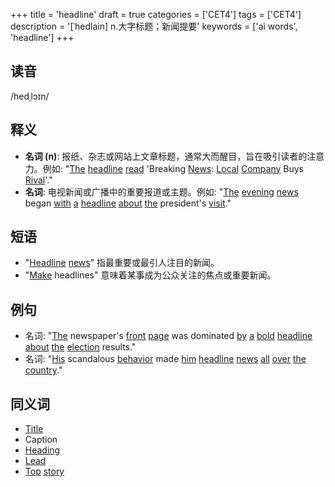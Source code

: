 +++
title = 'headline'
draft = true
categories = ['CET4']
tags = ['CET4']
description = '[ˈhedlain] n.大字标题；新闻提要'
keywords = ['ai words', 'headline']
+++

## 读音
/hedˌlɔɪn/

## 释义
- **名词 (n)**: 报纸、杂志或网站上文章标题，通常大而醒目，旨在吸引读者的注意力。例如: "[The](/zh/post/the/) [headline](/zh/post/headline/) [read](/zh/post/read/) 'Breaking [News](/zh/post/news/): [Local](/zh/post/local/) [Company](/zh/post/company/) Buys [Rival](/zh/post/rival/)'."
- **名词**: 电视新闻或广播中的重要报道或主题。例如: "[The](/zh/post/the/) [evening](/zh/post/evening/) [news](/zh/post/news/) began [with](/zh/post/with/) [a](/zh/post/a/) [headline](/zh/post/headline/) [about](/zh/post/about/) [the](/zh/post/the/) president's [visit](/zh/post/visit/)."

## 短语
- "[Headline](/zh/post/headline/) [news](/zh/post/news/)" 指最重要或最引人注目的新闻。
- "[Make](/zh/post/make/) headlines" 意味着某事成为公众关注的焦点或重要新闻。

## 例句
- 名词: "[The](/zh/post/the/) newspaper's [front](/zh/post/front/) [page](/zh/post/page/) was dominated [by](/zh/post/by/) [a](/zh/post/a/) [bold](/zh/post/bold/) [headline](/zh/post/headline/) [about](/zh/post/about/) [the](/zh/post/the/) [election](/zh/post/election/) results."
- 名词: "[His](/zh/post/his/) scandalous [behavior](/zh/post/behavior/) made [him](/zh/post/him/) [headline](/zh/post/headline/) [news](/zh/post/news/) [all](/zh/post/all/) [over](/zh/post/over/) [the](/zh/post/the/) [country](/zh/post/country/)."

## 同义词
- [Title](/zh/post/title/)
- Caption
- [Heading](/zh/post/heading/)
- [Lead](/zh/post/lead/)
- [Top](/zh/post/top/) [story](/zh/post/story/)
